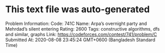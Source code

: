 # This text file was auto-generated

Problem Information:
Code: 741C
Name: Arpa’s overnight party and Mehrdad’s silent entering
Rating: 2600
Tags: constructive algorithms, dfs and similar, graphs
Link: https://codeforces.com/contest/741/problem/C
Submitted At: 2020-08-08 23:45:24 GMT+0600 (Bangladesh Standard Time)